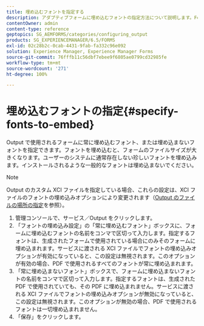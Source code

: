 ```yaml
---
title: 埋め込むフォントを指定する
description: アダプティブフォームに埋め込むフォントの指定方法について説明します。Forms サービスで生成されるフォームに埋め込むフォント、または埋め込まないフォントを指定できます。
contentOwner: admin
content-type: reference
geptopics: SG_AEMFORMS/categories/configuring_output
products: SG_EXPERIENCEMANAGER/6.5/FORMS
exl-id: 02c28b2c-0cab-4431-9fab-fa332c96e092
solution: Experience Manager, Experience Manager Forms
source-git-commit: 76fffb11c56dbf7ebee9f6805ae0799cd32985fe
workflow-type: tm+mt
source-wordcount: '271'
ht-degree: 100%

---
```


# 埋め込むフォントの指定{#specify-fonts-to-embed}

Output で使用されるフォームに常に埋め込むフォント、または埋め込まないフォントを指定できます。フォントを埋め込むと、フォームのファイルサイズが大きくなります。ユーザーのシステムに通常存在しない珍しいフォントを埋め込みます。インストールされるような一般的なフォントは埋め込まないでください。

>[!NOTE]
>
>Output のカスタム XCI ファイルを指定している場合、これらの設定は、XCI ファイルのフォントの埋め込みオプションにより変更されます（[Output のファイルの場所の指定](/help/forms/using/admin-help/specify-file-locations-output.md#specify-file-locations-for-output)を参照）。

1. 管理コンソールで、サービス／Output をクリックします。
1. 「フォントの埋め込み設定」の「常に埋め込むフォント」ボックスに、フォームに埋め込むフォントの名前をコンマで区切って入力します。指定するフォントは、生成されたフォームで使用されている場合にのみそのフォームに埋め込まれます。サービスに渡される XCI ファイルでフォントの埋め込みオプションが有効になっていると、この設定は無視されます。このオプションが有効の場合、PDF で使用されるすべてのフォントが常に埋め込まれます。
1. 「常に埋め込まないフォント」ボックスで、フォームに埋め込まないフォントの名前をコンマで区切って入力します。指定するフォントは、生成された PDF で使用されていても、その PDF に埋め込まれません。サービスに渡される XCI ファイルでフォントの埋め込みオプションが無効になっていると、この設定は無視されます。このオプションが無効の場合、PDF で使用されるフォントは一切埋め込まれません。
1. 「保存」をクリックします。
